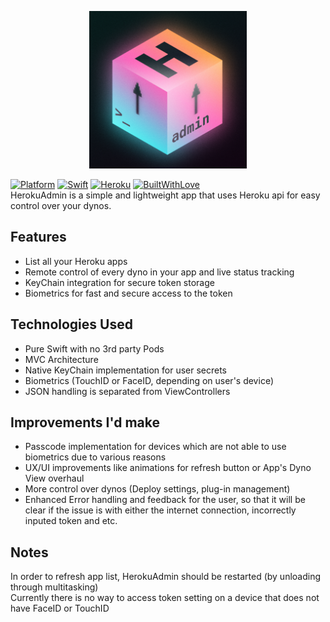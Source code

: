 <p align=center>
  <img src="https://github.com/malvere/HerokuAdmin/blob/main/HerokuAdmin-icon.png" width=50%>
</p>
 
[![Platform](https://img.shields.io/badge/Platform-iOS-green)](https://www.apple.com/ios/)
[![Swift](https://img.shields.io/badge/Swift-5.5-important)](https://www.apple.com/swift/)
[![Heroku](https://img.shields.io/badge/-Heroku-blueviolet)](https://www.heroku.com/)
[![BuiltWithLove](https://img.shields.io/badge/Built%20with-Love-ff69b4)](https://github.com/malvere/)  
HerokuAdmin is a simple and lightweight app that uses Heroku api for easy control over your dynos. 
## Features
- List all your Heroku apps 
- Remote control of every dyno in your app and live status tracking
- KeyChain integration for secure token storage
- Biometrics for fast and secure access to the token
## Technologies Used
- Pure Swift with no 3rd party Pods
- MVC Architecture
- Native KeyChain implementation for user secrets
- Biometrics (TouchID or FaceID, depending on user's device)
- JSON handling is separated from ViewControllers
## Improvements I'd make
- Passcode implementation for devices which are not able to use biometrics due to various reasons
- UX/UI improvements like animations for refresh button or App's Dyno View overhaul
- More control over dynos (Deploy settings, plug-in management)
- Enhanced Error handling and feedback for the user, so that it will be clear if the issue is with either the internet connection, incorrectly inputed token and etc.
## Notes 
In order to refresh app list, HerokuAdmin should be restarted (by unloading through multitasking)  
Currently there is no way to access token setting on a device that does not have FaceID or TouchID
